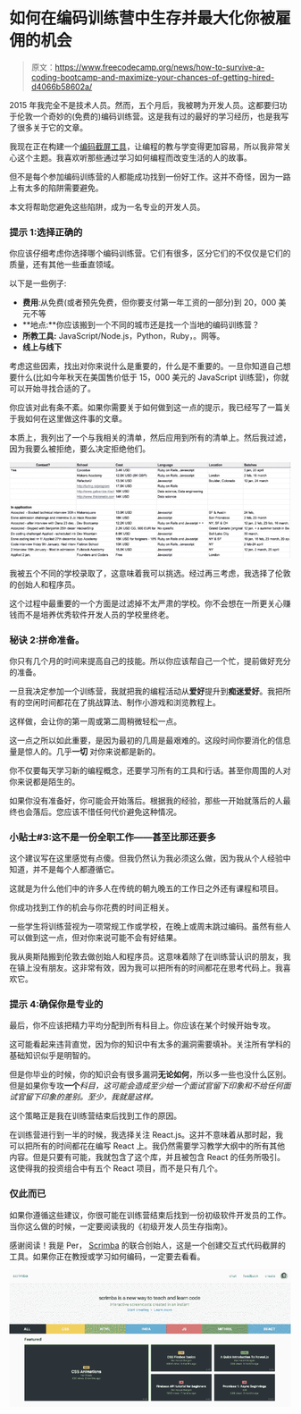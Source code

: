 # 如何在编码训练营中生存并最大化你被雇佣的机会

> 原文：<https://www.freecodecamp.org/news/how-to-survive-a-coding-bootcamp-and-maximize-your-chances-of-getting-hired-d4066b58602a/>

2015 年我完全不是技术人员。然而，五个月后，我被聘为开发人员。这都要归功于伦敦一个奇妙的(免费的)编码训练营。这是我有过的最好的学习经历，也是我写了很多关于它的文章。

我现在正在构建一个[编码截屏工具](https://scrimba.com/?utm_source=freecodecamp.org&utm_medium=referral&utm_campaign=survive_bootcamp)，让编程的教与学变得更加容易，所以我非常关心这个主题。我喜欢听那些通过学习如何编程而改变生活的人的故事。

但不是每个参加编码训练营的人都能成功找到一份好工作。这并不奇怪，因为一路上有太多的陷阱需要避免。

本文将帮助您避免这些陷阱，成为一名专业的开发人员。

### 提示 1:选择正确的

你应该仔细考虑你选择哪个编码训练营。它们有很多，区分它们的不仅仅是它们的质量，还有其他一些垂直领域。

以下是一些例子:

*   **费用**:从免费(或者预先免费，但你要支付第一年工资的一部分)到 20，000 美元不等
*   **地点:**你应该搬到一个不同的城市还是找一个当地的编码训练营？
*   **所教工具:** JavaScript/Node.js，Python，Ruby，。网等。
*   **线上与线下**

考虑这些因素，找出对你来说什么是重要的，什么是不重要的。一旦你知道自己想要什么(比如今年秋天在美国售价低于 15，000 美元的 JavaScript 训练营)，你就可以开始寻找合适的了。

你应该对此有条不紊。如果你需要关于如何做到这一点的提示，我已经写了一篇关于我如何在这里做这件事的文章。

本质上，我列出了一个与我相关的清单，然后应用到所有的清单上。然后我过滤，因为我要么被拒绝，要么决定拒绝他们。

![OwlmzhwQiAXICiSAy9ONP9Zmx910LG8zQka8](img/c5cd42e46391e9c41ce93e740f475b14.png)

我被五个不同的学校录取了，这意味着我可以挑选。经过再三考虑，我选择了伦敦的创始人和程序员。

这个过程中最重要的一个方面是过滤掉不太严肃的学校。你不会想在一所更关心赚钱而不是培养优秀软件开发人员的学校里终老。

### 秘诀 2:拼命准备。

你只有几个月的时间来提高自己的技能。所以你应该帮自己一个忙，提前做好充分的准备。

一旦我决定参加一个训练营，我就把我的编程活动从**爱好**提升到**痴迷爱好**。我把所有的空闲时间都花在了挑战算法、制作小游戏和浏览教程上。

这样做，会让你的第一周或第二周稍微轻松一点。

这一点之所以如此重要，是因为最初的几周是最艰难的。这段时间你要消化的信息量是惊人的。几乎**一切** 对你来说都是新的。

你不仅要每天学习新的编程概念，还要学习所有的工具和行话。甚至你周围的人对你来说都是陌生的。

如果你没有准备好，你可能会开始落后。根据我的经验，那些一开始就落后的人最终也会落后。您应该不惜任何代价避免这种情况。

### 小贴士#3:这不是一份全职工作——甚至比那还要多

这个建议写在这里感觉有点傻。但我仍然认为我必须这么做，因为我从个人经验中知道，并不是每个人都遵循它。

这就是为什么他们中的许多人在传统的朝九晚五的工作日之外还有课程和项目。

你成功找到工作的机会与你花费的时间正相关。

一些学生将训练营视为一项常规工作或学校，在晚上或周末跳过编码。虽然有些人可以做到这一点，但对你来说可能不会有好结果。

我从奥斯陆搬到伦敦去做创始人和程序员。这意味着除了在训练营认识的朋友，我在镇上没有朋友。这非常有效，因为我可以把所有的时间都花在思考代码上。我喜欢它。

### 提示 4:确保你是专业的

最后，你不应该把精力平均分配到所有科目上。你应该在某个时候开始专攻。

这可能看起来违背直觉，因为你的知识中有太多的漏洞需要填补。关注所有学科的基础知识似乎是明智的。

但是你毕业的时候，你的知识会有很多漏洞**无论如何**，所以多一些也没什么区别。但是如果你专攻**一个***科目，这可能会造成至少给一个面试官留下印象和不给任何面试官留下印象的差别。至少，我就是这样。*

这个策略正是我在训练营结束后找到工作的原因。

在训练营进行到一半的时候，我选择关注 React.js。这并不意味着从那时起，我可以把所有的时间都花在编写 React 上。我仍然需要学习教学大纲中的所有其他内容。但是只要有可能，我就包含了这个库，并且被包含 React 的任务所吸引。这使得我的投资组合中有五个 React 项目，而不是只有几个。

### 仅此而已

如果你遵循这些建议，你很可能在训练营结束后找到一份初级软件开发员的工作。当你这么做的时候，一定要阅读我的《初级开发人员生存指南》。

感谢阅读！我是 Per， [Scrimba](https://scrimba.com/?utm_source=freecodecamp.org&utm_medium=referral&utm_campaign=survive_bootcamp) 的联合创始人，这是一个创建交互式代码截屏的工具。如果你正在教授或学习如何编码，一定要去看看。

![1TiAL3OwwdijFx2XPzG7WRGlvFLM3bobF6G8](img/97caac7e219d12b1b5bc3ee7e5bfbdbb.png)